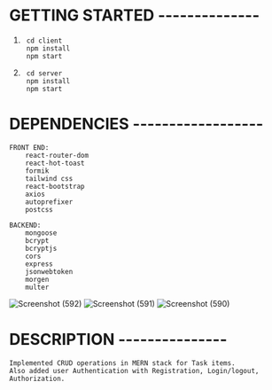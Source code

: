 # GETTING STARTED --------------

1)
        cd client              
        npm install           
        npm start       

2)
        cd server           
        npm install             
        npm start                        

# DEPENDENCIES ------------------

    FRONT END:
        react-router-dom
        react-hot-toast
        formik
        tailwind css
        react-bootstrap
        axios
        autoprefixer
        postcss

    BACKEND:
        mongoose
        bcrypt
        bcryptjs
        cors
        express
        jsonwebtoken
        morgen
        multer

![Screenshot (592)](https://github.com/Tejal94/TaskMERN/assets/110964730/c5966bd4-2d56-4e36-8406-441cbb4d6f9f)
![Screenshot (591)](https://github.com/Tejal94/TaskMERN/assets/110964730/6157293d-8d2d-4568-9676-4970bf1a1694)
![Screenshot (590)](https://github.com/Tejal94/TaskMERN/assets/110964730/177ea341-a588-47cd-8403-042b4373e0a5)

# DESCRIPTION  ---------------

    Implemented CRUD operations in MERN stack for Task items. 
    Also added user Authentication with Registration, Login/logout, Authorization. 
